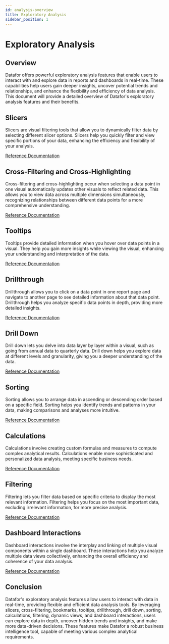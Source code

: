```yaml
---
id: analysis-overview
title: Exploratory Analysis
sidebar_position: 1
---
```

# Exploratory Analysis

## Overview

Datafor offers powerful exploratory analysis features that enable users to interact with and explore data in reports and dashboards in real-time. These capabilities help users gain deeper insights, uncover potential trends and relationships, and enhance the flexibility and efficiency of data analysis. This document will provide a detailed overview of Datafor's exploratory analysis features and their benefits.

## Slicers

Slicers are visual filtering tools that allow you to dynamically filter data by selecting different slicer options. Slicers help you quickly filter and view specific portions of your data, enhancing the efficiency and flexibility of your analysis.

[Reference Documentation]()

## Cross-Filtering and Cross-Highlighting

Cross-filtering and cross-highlighting occur when selecting a data point in one visual automatically updates other visuals to reflect related data. This allows you to view data across multiple dimensions simultaneously, recognizing relationships between different data points for a more comprehensive understanding.

[Reference Documentation]()

## Tooltips

Tooltips provide detailed information when you hover over data points in a visual. They help you gain more insights while viewing the visual, enhancing your understanding and interpretation of the data.

[Reference Documentation]()

## Drillthrough

Drillthrough allows you to click on a data point in one report page and navigate to another page to see detailed information about that data point. Drillthrough helps you analyze specific data points in depth, providing more detailed insights.

[Reference Documentation]()

## Drill Down

Drill down lets you delve into data layer by layer within a visual, such as going from annual data to quarterly data. Drill down helps you explore data at different levels and granularity, giving you a deeper understanding of the data.

[Reference Documentation]()

## Sorting

Sorting allows you to arrange data in ascending or descending order based on a specific field. Sorting helps you identify trends and patterns in your data, making comparisons and analyses more intuitive.

[Reference Documentation]()

## Calculations

Calculations involve creating custom formulas and measures to compute complex analytical results. Calculations enable more sophisticated and personalized data analysis, meeting specific business needs.

[Reference Documentation]()

## Filtering

Filtering lets you filter data based on specific criteria to display the most relevant information. Filtering helps you focus on the most important data, excluding irrelevant information, for more precise analysis.

[Reference Documentation]()

## Dashboard Interactions

Dashboard interactions involve the interplay and linking of multiple visual components within a single dashboard. These interactions help you analyze multiple data views collectively, enhancing the overall efficiency and coherence of your data analysis.

[Reference Documentation]()

## Conclusion

Datafor's exploratory analysis features allow users to interact with data in real-time, providing flexible and efficient data analysis tools. By leveraging slicers, cross-filtering, bookmarks, tooltips, drillthrough, drill down, sorting, calculations, filtering, dynamic views, and dashboard interactions, users can explore data in depth, uncover hidden trends and insights, and make more data-driven decisions. These features make Datafor a robust business intelligence tool, capable of meeting various complex analytical requirements.